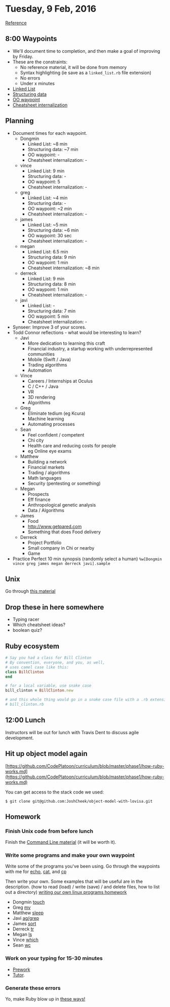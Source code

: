 Tuesday, 9 Feb, 2016
====================

[Reference](https://github.com/CodePlatoon/curriculum#week-2)

8:00 Waypoints
--------------

* We'll document time to completion, and then make a goal of improving by Friday.
* These are the constraints:
  * No reference material, it will be done from memory
  * Syntax highlighting (ie save as a `linked_list.rb` file extension)
  * No errors
  * Under x minutes
* [Linked List](https://github.com/turingschool/waypoints/blob/master/waypoints/linked_lists.md)
* [Structuring data](https://github.com/turingschool/waypoints/blob/master/waypoints/structuring_data.md)
* [OO waypoint](https://github.com/turingschool/waypoints/blob/master/waypoints/object_oriented_programming.md)
* [Cheatsheet internalization](https://github.com/turingschool/waypoints/blob/master/waypoints/core_structures.md)


Planning
--------

* Document times for each waypoint.
  * Dongmin
    * Linked List:                ~8 min
    * Structuring data:           ~7 min
    * OO waypoint:                -
    * Cheatsheet internalization: -
  * vince
    * Linked List:                9 min
    * Structuring data:           -
    * OO waypoint:                5
    * Cheatsheet internalization: -
  * greg
    * Linked List:                ~4 min
    * Structuring data:           -
    * OO waypoint:                ~2 min
    * Cheatsheet internalization: -
  * james
    * Linked List:                ~5 min
    * Structuring data:           ~6 min
    * OO waypoint:                30 sec
    * Cheatsheet internalization: -
  * megan
    * Linked List:                6.5 min
    * Structuring data:           9 min
    * OO waypoint:                1 min
    * Cheatsheet internalization: ~8 min
  * derreck
    * Linked List:                9 min
    * Structuring data:           8 min
    * OO waypoint:                1 min
    * Cheatsheet internalization: -
  * javi
    * Linked List:                -
    * Structuring data:           7 min
    * OO waypoint:                5 min
    * Cheatsheet internalization: -
* Synseer: Improve 3 of your scores.
* Todd Connor reflections - what would be interesting to learn?
  * Javi
    * More dedication to learning this craft
    * Financial industry, a startup working with underrepresented communities
    * Mobile (Swift / Java)
    * Trading algorithms
    * Automation
  * Vince
    * Careers / Internships at Oculus
    * C / C++ / Java
    * VR
    * 3D rendering
    * Algorithms
  * Greg
    * Eliminate tedium (eg Kcura)
    * Machine learning
    * Automating processes
  * Sean
    * Feel confident / competent
    * Chi city
    * Health care and reducing costs for people
    * eg Online eye exams
  * Matthew
    * Building a network
    * Financial markets
    * Trading / algorithms
    * Math languages
    * Security (pentesting or something)
  * Megan
    * Prospects
    * Eff finance
    * Anthropological genetic analysis
    * Data / Algorithms
  * James
    * Food
    * http://www.getpared.com
    * Something that does Food delivery
  * Derreck
    * Project Portfolio
    * Small company in Chi or nearby
    * Game
* Practice Perfect 10 min synopsis (randomly select a human)
  `%w[Dongmin vince greg james megan derreck javi].sample`


Unix
----

Go through [this material](https://github.com/CodePlatoon/curriculum/blob/master/phase1/unix1.md)


Drop these in here somewhere
----------------------------

* Typing racer
* Which cheatsheet ideas?
* boolean quiz?


Ruby ecosystem
--------------

```ruby
# Say you had a class for Bill Clinton
# By convention, everyone, and you, as well,
# uses camel case like this:
class BillClinton
end

# for a local variable, use snake case
bill_clinton = BillClinton.new

# and this whole thing would go in a snake case file with a .rb extension
# bill_clinton.rb
```


12:00 Lunch
-----------

Instructors will be out for lunch with
Travis Dent to discuss agile development.


Hit up object model again
-------------------------

[https://github.com/CodePlatoon/curriculum/blob/master/phase1/how-ruby-works.md](https://github.com/CodePlatoon/curriculum/blob/master/phase1/how-ruby-works.md)

You can get access to the stack code we used:

```
$ git clone git@github.com:JoshCheek/object-model-with-lovisa.git
```


Homework
--------

### Finish Unix code from before lunch

Finish the [Command Line material](https://github.com/CodePlatoon/curriculum/blob/master/phase1/unix1.md)
(it will be worth it).


### Write some programs and make your own waypoint

Write some of the programs you've been using.
Go through the waypoints with me for
[echo](https://github.com/turingschool/waypoints/blob/master/waypoints/echo.md),
[cat](https://github.com/turingschool/waypoints/blob/master/waypoints/cat.md),
and [cp](https://github.com/turingschool/waypoints/blob/master/waypoints/cp.md)

Then write your own. Some examples that will be useful are in the description.
(how to read (load) / write (save) / and delete files, how to list out a directory)
[writing our own linux programs homework](https://github.com/CodePlatoon/curriculum/blob/master/phase1/writing_our_own_linux_programs_homework.md)

* Dongmin [touch](https://github.com/turingschool/waypoints/blob/master/waypoints/touch.md)
* Greg    [mv](https://github.com/turingschool/waypoints/blob/master/waypoints/mv.md)
* Matthew [sleep](https://github.com/turingschool/waypoints/blob/master/waypoints/sleep.md)
* Javi    [ag/grep](https://github.com/turingschool/waypoints/blob/master/waypoints/grep.md)
* James   [sort](https://github.com/turingschool/waypoints/blob/master/waypoints/sort.md)
* Derreck [tr](https://github.com/turingschool/waypoints/blob/master/waypoints/tr.md)
* Megan   [ls](https://github.com/turingschool/waypoints/blob/master/waypoints/ls.md)
* Vince   [which](https://github.com/turingschool/waypoints/blob/master/waypoints/which.md)
* Sean    [wc](https://github.com/turingschool/waypoints/blob/master/waypoints/wc.md)


### Work on your typing for 15-30 minutes

* [Prework](https://github.com/CodePlatoon/curriculum/blob/master/prework-practice-typing.md)
* [Tutor](https://www.typingclub.com).


### Generate these errors

Yo, make Ruby blow up in [these ways!](https://github.com/CodePlatoon/curriculum/blob/master/phase1/make_a_program_that_blows_up_like_this.md)
